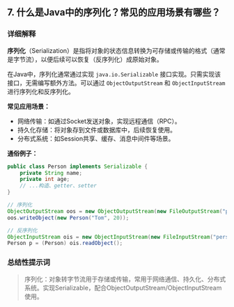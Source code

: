 ## 7. 什么是Java中的序列化？常见的应用场景有哪些？

### 详细解释

**序列化**（Serialization）是指将对象的状态信息转换为可存储或传输的格式（通常是字节流），以便后续可以恢复（反序列化）成原始对象。

在Java中，序列化通常通过实现 `java.io.Serializable` 接口实现。只需实现该接口，无需编写额外方法。可以通过 `ObjectOutputStream` 和 `ObjectInputStream` 进行序列化和反序列化。

**常见应用场景：**
- 网络传输：如通过Socket发送对象，实现远程通信（RPC）。
- 持久化存储：将对象存到文件或数据库中，后续恢复使用。
- 分布式系统：如Session共享、缓存、消息中间件等场景。

**通俗例子：**
```java
public class Person implements Serializable {
    private String name;
    private int age;
    // ...构造、getter、setter
}

// 序列化
ObjectOutputStream oos = new ObjectOutputStream(new FileOutputStream("person.obj"));
oos.writeObject(new Person("Tom", 20));

// 反序列化
ObjectInputStream ois = new ObjectInputStream(new FileInputStream("person.obj"));
Person p = (Person) ois.readObject();
```

### 总结性提示词

> 序列化：对象转字节流用于存储或传输，常用于网络通信、持久化、分布式系统。实现Serializable，配合ObjectOutputStream/ObjectInputStream使用。